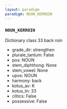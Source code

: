 ```yaml
---
layout: paradigm
paradigm: NOUN_KERROIN
---
```

### ` NOUN_KERROIN `

Dictionary class 33 back roin
* grade_dir: strengthen
* plurale_tantum: False
* pos: NOUN
* stem_diphthong: None
* stem_vowel: None
* upos: NOUN
* harmony: back
* kotus_av: K
* kotus_tn: 33
* clitics: False
* possessive: False
